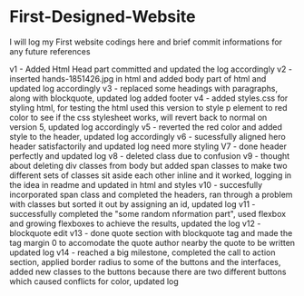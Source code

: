 # First-Designed-Website

I will log my First website codings here and brief commit informations for any future references

v1 - Added Html Head part committed and updated the log accordingly
v2 - inserted hands-1851426.jpg in html and added body part of html and updated log accordingly
v3 - replaced some headings with paragraphs, along with blockquote, updated log added footer
v4 - added styles.css for styling html, for testing the html used this version to style p element to red color to see if the css stylesheet works, will revert back to normal on version 5, updated log accordingly
v5 - reverted the red color and added style to the header, updated log accordingly
v6 - sucessfully aligned hero header satisfactorily and updated log need more styling
V7 - done header perfectly and updated log
v8 - deleted class due to confusion
v9 - thought about deleting div classes from body but added span classes to make two different sets of classes sit aside each other inline and it worked, logging in the idea in readme and updated in html and styles
v10 - succesfully incorporated span class and completed the headers, ran through a problem with classes but sorted it out by assigning an id, updated log
v11 - successfully completed the "some random nformation part", used flexbox and growing flexboxes to achieve the results, updated the log
v12 - blockquote edit
v13 - done quote section with blockquote tag and made the tag margin 0 to accomodate the quote author nearby the quote to be written updated log
v14 - reached a big milestone, completed the call to action section, applied border radius to some of the buttons and the interfaces, added new classes to the buttons because there are two different buttons which caused conflicts for color, updated log
